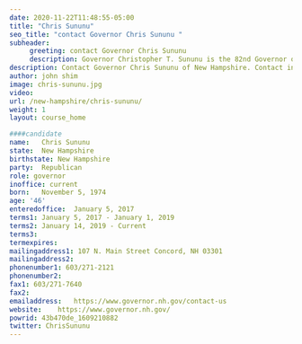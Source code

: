```yaml
---
date: 2020-11-22T11:48:55-05:00
title: "Chris Sununu"
seo_title: "contact Governor Chris Sununu "
subheader:
     greeting: contact Governor Chris Sununu 
     description: Governor Christopher T. Sununu is the 82nd Governor of the State of New Hampshire. Before being elected Governor in 2016, Gov. Sununu served three terms on the New Hampshire Executive Council representing 32 cities and towns in Rockingham and Hillsborough counties. In 2010, Gov. Sununu led a group of investors in the buyout of Waterville Valley Resort where he worked as Chief Executive Officer and was in charge of an expansion of the ski resort done in cooperation with the United States Forest Service. An environmental engineer, Gov. Sununu worked for ten years cleaning up hazardous waste sites across the country. Gov. Sununu grew up in Salem, NH. He graduated from Massachusetts Institute of Technology (M.I.T.) with a BS in Civil/Environmental Engineering. Gov. Sununu lives in Newfields with his wife, Valerie, and their three children, Calvin, Edie, and Leo.
description: Contact Governor Chris Sununu of New Hampshire. Contact information for Chris Sununu includes his email address, phone number, and mailing address.
author: john shim
image: chris-sununu.jpg
video:
url: /new-hampshire/chris-sununu/
weight: 1
layout: course_home

####candidate
name:	Chris Sununu
state:	New Hampshire
birthstate: New Hampshire
party:	Republican
role: governor
inoffice: current
born:	November 5, 1974
age: '46'
enteredoffice:	January 5, 2017  
terms1: January 5, 2017 - January 1, 2019
terms2: January 14, 2019 - Current
terms3: 
termexpires:	
mailingaddress1: 107 N. Main Street Concord, NH 03301
mailingaddress2:		
phonenumber1: 603/271-2121
phonenumber2:	
fax1: 603/271-7640
fax2: 
emailaddress:	https://www.governor.nh.gov/contact-us
website:	https://www.governor.nh.gov/
powrid: 43b470de_1609210882
twitter: ChrisSununu
---
```




